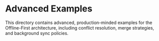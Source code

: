 # Advanced Examples

This directory contains advanced, production-minded examples for the Offline-First architecture, including conflict resolution, merge strategies, and background sync policies.
